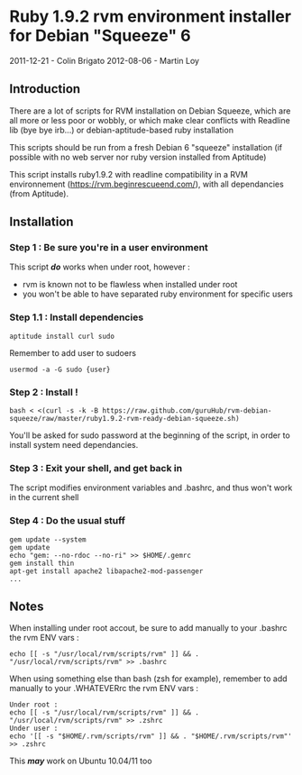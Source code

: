 Ruby 1.9.2 rvm environment installer for Debian "Squeeze" 6
===========================================================

2011-12-21 - Colin Brigato
2012-08-06 - Martin Loy

Introduction
------------
There are a lot of scripts for RVM installation on Debian Squeeze, which are all more or less poor or wobbly, or which make clear conflicts with Readline lib (bye bye irb...) or debian-aptitude-based ruby installation

This scripts should be run from a fresh Debian 6 "squeeze" installation (if possible with no web server nor ruby version installed from Aptitude)

This script installs ruby1.9.2 with readline compatibility in a RVM environnement (https://rvm.beginrescueend.com/), with all dependancies (from Aptitude).

Installation
------------

### Step 1 : Be sure you're in a user environment

This script _**do**_ works when under root, however :
* rvm is known not to be flawless when installed under root
* you won't be able to have separated ruby environment for specific users


### Step 1.1 : Install dependencies

    aptitude install curl sudo

Remember to add user to sudoers

    usermod -a -G sudo {user}

### Step 2 : Install !

    bash < <(curl -s -k -B https://raw.github.com/guruHub/rvm-debian-squeeze/raw/master/ruby1.9.2-rvm-ready-debian-squeeze.sh)

You'll be asked for sudo password at the beginning of the script, in order to install system need dependancies.

### Step 3 : Exit your shell, and get back in

The script modifies environment variables and .bashrc, and thus won't work in the current shell

### Step 4 : Do the usual stuff

    gem update --system
    gem update
    echo "gem: --no-rdoc --no-ri" >> $HOME/.gemrc
    gem install thin
    apt-get install apache2 libapache2-mod-passenger
    ...

Notes
-----

When installing under root accout, be sure to add manually to your .bashrc the rvm ENV vars : 

    echo [[ -s "/usr/local/rvm/scripts/rvm" ]] && . "/usr/local/rvm/scripts/rvm" >> .bashrc

When using something else than bash (zsh for example), remember to add manually to your .WHATEVERrc the rvm ENV vars :

    Under root :
    echo [[ -s "/usr/local/rvm/scripts/rvm" ]] && . "/usr/local/rvm/scripts/rvm" >> .zshrc
    Under user :
    echo '[[ -s "$HOME/.rvm/scripts/rvm" ]] && . "$HOME/.rvm/scripts/rvm"' >> .zshrc

This _**may**_ work on Ubuntu 10.04/11 too
